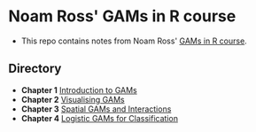 # Noam Ross' GAMs in R course

- This repo contains notes from Noam Ross' [GAMs in R course](https://noamross.github.io/gams-in-r-course/).

## Directory

- **Chapter 1** [Introduction to GAMs](01-intro-to-gams.md)
- **Chapter 2** [Visualising GAMs](02-visualizing-gams.md)
- **Chapter 3** [Spatial GAMs and Interactions](03-spatial-gams-and-interactions.md)
- **Chapter 4** [Logistic GAMs for Classification](04-logistic-gams-for-classification.md)